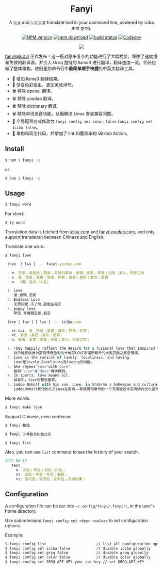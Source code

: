 <div align="center">

# Fanyi

A 🇨🇳 and 🇺🇸🇬🇧 translate tool in your command line, powered by iciba and groq.

[![NPM version][npm-image]][npm-url]
[![npm download][download-image]][download-url]
[![build status][github-actions-image]][github-actions-url]
[![Codecov][codecov-image]][codecov-url]

[npm-image]: http://img.shields.io/npm/v/fanyi.svg?style=flat-square
[npm-url]: http://npmjs.org/package/fanyi
[github-actions-image]: https://github.com/afc163/fanyi/actions/workflows/test.yml/badge.svg
[github-actions-url]: https://github.com/afc163/fanyi/actions/workflows/test.yml
[codecov-image]: https://img.shields.io/codecov/c/github/afc163/fanyi/main.svg?style=flat-square
[codecov-url]: https://app.codecov.io/gh/afc163/fanyi
[download-image]: https://img.shields.io/npm/dm/fanyi.svg?style=flat-square
[download-url]: https://npmjs.org/package/fanyi

![](https://github.com/user-attachments/assets/edf0d6f7-a3d1-496d-9422-71522198d61c)

</div>

[fanyi@9.0.0](https://github.com/afc163/fanyi/releases/tag/v9.0.0) 正式发布！这一版对原来复杂的功能进行了大幅裁剪，移除了速度慢和失效的翻译源，并引入 Groq 加持的 llama3 进行翻译，翻译速度一流。代码也做了整体重构，依旧是你命令行中**最简单顺手快捷**的中英文翻译工具。

- 🐑 增加 llama3 翻译结果。
- 🌈 渐变色彩输出，更加灵动浮夸。
- 🗑️ 移除 openai 翻译。
- 🗑️ 移除 youdao 翻译。
- 🗑️ 移除 dictionary 翻译。
- 🗑️ 移除单词发音功能，从而解决 Linux 安装兼容问题。
- 🚀 全局配置方式修改为 `fanyi config set color false` `fanyi config set iciba false`。
- 💄 重构和简化代码，并增加了 lint 和覆盖率的 GitHub Action。


## Install

```bash
$ npm i fanyi -g
```

or

```bash
$ bun i fanyi -g
```

## Usage

```bash
$ fanyi word
```

For short:

```bash
$ fy word
```

Translation data is fetched from [iciba.com](https://iciba.com) and [fanyi.youdao.com](https://fanyi.youdao.com), and only support translation between Chinese and English.

Translate one word.

```bash
$ fanyi love
```

```js
 love  [ lʌv ]  ~  fanyi.youdao.com

 - n. 恋爱；亲爱的；酷爱；喜爱的事物；爱情，爱意；疼爱；热爱；爱人，所爱之物
 - v. 爱，热爱；爱戴；赞美，称赞；喜爱；喜好；喜欢；爱慕
 - n. （英）洛夫（人名）

 1. Love
    爱,爱情,恋爱
 2. Endless Love
    无尽的爱,不了情,蓝色生死恋
 3. puppy love
    早恋,青春期恋爱,初恋

 love [ lʌv ] [ lʌv ]  ~  iciba.com

 - vt.&vi. 爱，热爱；爱戴；喜欢；赞美，称赞；
 - vt. 喜爱；喜好；喜欢；爱慕；
 - n. 爱情，爱意；疼爱；热爱；爱人，所爱之物；

 1. They happily reflect the desire for a fusional love that inspired the legendary LOVE bracelet Cartier.
    快乐地反映出为富有传奇色彩的卡地亚LOVE手镯所赋予的水乳交融之爱恋情愫。
 2. Love is the radical of lovely, loveliness, and loving.
    Love是lovely,loveliness及loving的词根。
 3. She rhymes"love"with"dove".
    她将"love"与"dove"两字押韵。
 4. In sports, love means nil.
    体育中，love的意思是零。
 5. Ludde Omholt with his son, Love, in S?derma a bohemian and culturally rich district in Stockholm.
    LuddeOmholt和他的儿子Love在南城——斯德哥尔摩市的一个充满波西米亚风情的文化富饶区散步。
```

More words.

```bash
$ fanyi make love
```

Support Chinese, even sentence.

```bash
$ fanyi 和谐
```

```bash
$ fanyi 子非鱼焉知鱼之乐
```

```bash
$ fanyi list
```

Also, you can use `list` command to see the history of your search.

```js
2022-08-17
   test
     n. 试验；考验；测验；化验；
     vt. 测验；考查；考验；勘探；
     vi. 受试验；受测验；受考验；测得结果；
```

## Configuration

A configuration file can be put into `~/.config/fanyi/.fanyirc`, in the user's home directory.

Use subcommand `fanyi config set <key> <value>` to set configuration options.

Example:

```bash
$ fanyi config list                       // list all configuration options
$ fanyi config set iciba false            // disable iciba globally
$ fanyi config set groq false             // disable groq globally
$ fanyi config set color false            // disable color globally
$ fanyi config set GROQ_API_KEY your-api-key // set GROQ_API_KEY
```
